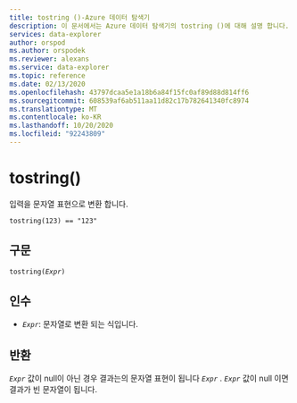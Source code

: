 ```yaml
---
title: tostring ()-Azure 데이터 탐색기
description: 이 문서에서는 Azure 데이터 탐색기의 tostring ()에 대해 설명 합니다.
services: data-explorer
author: orspod
ms.author: orspodek
ms.reviewer: alexans
ms.service: data-explorer
ms.topic: reference
ms.date: 02/13/2020
ms.openlocfilehash: 43797dcaa5e1a18b6a84f15fc0af89d88d814ff6
ms.sourcegitcommit: 608539af6ab511aa11d82c17b782641340fc8974
ms.translationtype: MT
ms.contentlocale: ko-KR
ms.lasthandoff: 10/20/2020
ms.locfileid: "92243809"
---
```

# <a name="tostring"></a>tostring()

입력을 문자열 표현으로 변환 합니다.

```kusto
tostring(123) == "123"
```

## <a name="syntax"></a>구문

`tostring(`*`Expr`*`)`

## <a name="arguments"></a>인수

* *`Expr`*: 문자열로 변환 되는 식입니다. 

## <a name="returns"></a>반환

*`Expr`* 값이 null이 아닌 경우 결과는의 문자열 표현이 됩니다 *`Expr`* .
*`Expr`* 값이 null 이면 결과가 빈 문자열이 됩니다.
 